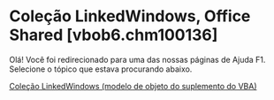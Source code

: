 
# Coleção LinkedWindows, Office Shared [vbob6.chm100136]

Olá! Você foi redirecionado para uma das nossas páginas de Ajuda F1. Selecione o tópico que estava procurando abaixo.

[Coleção LinkedWindows (modelo de objeto do suplemento do VBA)](http://msdn.microsoft.com/library/182ee238-c7e5-2d8b-8144-25edd064d1e4%28Office.15%29.aspx)
